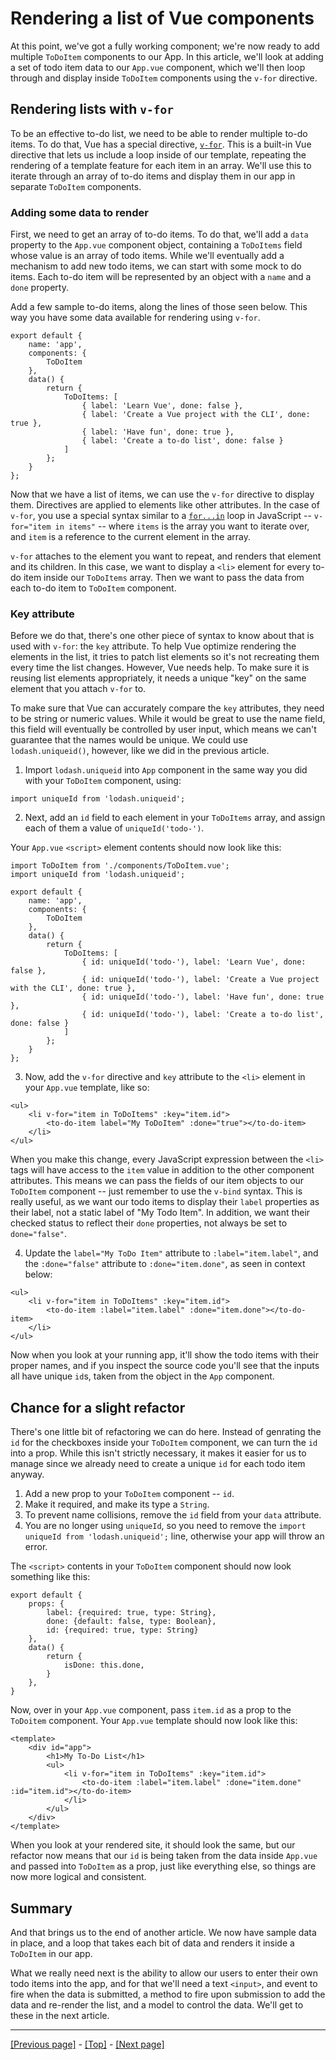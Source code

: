 # Rendering a list of Vue components

At this point, we've got a fully working component; we're now ready to add multiple `ToDoItem` components to our App. In this article, we'll look at adding a set of todo item data to our `App.vue` component, which we'll then loop through and display inside `ToDoItem` components using the `v-for` directive.

## Rendering lists with `v-for`

To be an effective to-do list, we need to be able to render multiple to-do items. To do that, Vue has a special directive, [`v-for`](https://vuejs.org/v2/api/#v-for). This is a built-in Vue directive that lets us include a loop inside of our template, repeating the rendering of a template feature for each item in an array. We'll use this to iterate through an array of to-do items and display them in our app in separate `ToDoItem` components.

### Adding some data to render

First, we need to get an array of to-do items. To do that, we'll add a `data` property to the `App.vue` component object, containing a `ToDoItems` field whose value is an array of todo items. While we'll eventually add a mechanism to add new todo items, we can start with some mock to do items. Each to-do item will be represented by an object with a `name` and a `done` property.

Add a few sample to-do items, along the lines of those seen below. This way you have some data available for rendering using `v-for`.
```
export default {
    name: 'app',
    components: {
        ToDoItem
    },
    data() {
        return {
            ToDoItems: [
                { label: 'Learn Vue', done: false },
                { label: 'Create a Vue project with the CLI', done: true },
                { label: 'Have fun', done: true },
                { label: 'Create a to-do list', done: false }
            ]
        };
    }
};
```
Now that we have a list of items, we can use the `v-for` directive to display them. Directives are applied to elements like other attributes. In the case of `v-for`, you use a special syntax similar to a [`for...in`](https://developer.mozilla.org/en-US/docs/Web/JavaScript/Reference/Statements/for...in) loop in JavaScript -- `v-for="item in items"` -- where `items` is the array you want to iterate over, and `item` is a reference to the current element in the array.

`v-for` attaches to the element you want to repeat, and renders that element and its children. In this case, we want to display a `<li>` element for every to-do item inside our `ToDoItems` array. Then we want to pass the data from each to-do item to `ToDoItem` component.

### Key attribute

Before we do that, there's one other piece of syntax to know about that is used with `v-for`: the `key` attribute. To help Vue optimize rendering the elements in the list, it tries to patch list elements so it's not recreating them every time the list changes. However, Vue needs help. To make sure it is reusing list elements appropriately, it needs a unique "key" on the same element that you attach `v-for` to.

To make sure that Vue can accurately compare the `key` attributes, they need to be string or numeric values. While it would be great to use the name field, this field will eventually be controlled by user input, which means we can't guarantee that the names would be unique. We could use `lodash.uniqueid()`, however, like we did in the previous article.

1. Import `lodash.uniqueid` into `App` component in the same way you did with your `ToDoItem` component, using:
```
import uniqueId from 'lodash.uniqueid';
```

2. Next, add an `id` field to each element in your `ToDoItems` array, and assign each of them a value of `uniqueId('todo-')`.

Your `App.vue` `<script>` element contents should now look like this:
```
import ToDoItem from './components/ToDoItem.vue';
import uniqueId from 'lodash.uniqueid';

export default {
    name: 'app',
    components: {
        ToDoItem
    },
    data() {
        return {
            ToDoItems: [
                { id: uniqueId('todo-'), label: 'Learn Vue', done: false },
                { id: uniqueId('todo-'), label: 'Create a Vue project with the CLI', done: true },
                { id: uniqueId('todo-'), label: 'Have fun', done: true },
                { id: uniqueId('todo-'), label: 'Create a to-do list', done: false }
            ]
        };
    }
};
```

3. Now, add the `v-for` directive and `key` attribute to the `<li>` element in your `App.vue` template, like so:
```
<ul>
    <li v-for="item in ToDoItems" :key="item.id">
        <to-do-item label="My ToDoItem" :done="true"></to-do-item>
    </li>
</ul>
```
When you make this change, every JavaScript expression between the `<li>` tags will have access to the `item` value in addition to the other component attributes. This means we can pass the fields of our item objects to our `ToDoItem` component -- just remember to use the `v-bind` syntax. This is really useful, as we want our todo items to display their `label` properties as their label, not a static label of "My Todo Item". In addition, we want their checked status to reflect their `done` properties, not always be set to `done="false"`.

4. Update the `label="My ToDo Item"` attribute to `:label="item.label"`, and the `:done="false"` attribute to `:done="item.done"`, as seen in context below:
```
<ul>
    <li v-for="item in ToDoItems" :key="item.id">
        <to-do-item :label="item.label" :done="item.done"></to-do-item>
    </li>
</ul>
```
Now when you look at your running app, it'll show the todo items with their proper names, and if you inspect the source code you'll see that the inputs all have unique `id`s, taken from the object in the `App` component.

## Chance for a slight refactor

There's one little bit of refactoring we can do here. Instead of genrating the `id` for the checkboxes inside your `ToDoItem` component, we can turn the `id` into a prop. While this isn't strictly necessary, it makes it easier for us to manage since we already need to create a unique `id` for each todo item anyway.

1. Add a new prop to your `ToDoItem` component -- `id`.
2. Make it required, and make its type a `String`.
3. To prevent name collisions, remove the `id` field from your `data` attribute.
4. You are no longer using `uniqueId`, so you need to remove the `import uniqueId from 'lodash.uniqueid';` line, otherwise your app will throw an error.

The `<script>` contents in your `ToDoItem` component should now look something like this:
```
export default {
    props: {
        label: {required: true, type: String},
        done: {default: false, type: Boolean},
        id: {required: true, type: String}
    },
    data() {
        return {
            isDone: this.done,
        }
    },
}
```
Now, over in your `App.vue` component, pass `item.id` as a prop to the `ToDoitem` component. Your `App.vue` template should now look like this:
```
<template>
    <div id="app">
        <h1>My To-Do List</h1>
        <ul>
            <li v-for="item in ToDoItems" :key="item.id">
                <to-do-item :label="item.label" :done="item.done" :id="item.id"></to-do-item>
            </li>
        </ul>
    </div>
</template>
```
When you look at your rendered site, it should look the same, but our refactor now means that our `id` is being taken from the data inside `App.vue` and passed into `ToDoItem` as a prop, just like everything else, so things are now more logical and consistent.

## Summary

And that brings us to the end of another article. We now have sample data in place, and a loop that takes each bit of data and renders it inside a `ToDoItem` in our app.

What we really need next is the ability to allow our users to enter their own todo items into the app, and for that we'll need a text `<input>`, and event to fire when the data is submitted, a method to fire upon submission to add the data and re-render the list, and a model to control the data. We'll get to these in the next article.

<hr>

[[Previous page]](https://github.com/AndrewSRea/My_Learning_Port/tree/main/JavaScript/Tools_and_Testing/Client-side_Frameworks/Vue/First_Vue_Component#creating-our-first-vue-component) - [[Top]](https://github.com/AndrewSRea/My_Learning_Port/tree/main/JavaScript/Tools_and_Testing/Client-side_Frameworks/Vue/Rendering_List_Vue_Components#rendering-a-list-of-vue-components) - [[Next page]](https://github.com/AndrewSRea/My_Learning_Port/tree/main/JavaScript/Tools_and_Testing/Client-side_Frameworks/Vue/Vue_Events_Methods_Models#adding-a-new-todo-form-vue-events-methods-and-models)